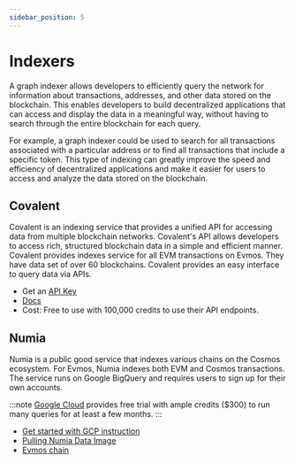 ```yaml
---
sidebar_position: 5
---
```


# Indexers

A graph indexer allows developers to efficiently query the network for information about transactions, addresses, and
other data stored on the blockchain. This enables developers to build decentralized applications that can access and
display the data in a meaningful way, without having to search through the entire blockchain for each query.

For example, a graph indexer could be used to search for all transactions associated with a particular address or to
find all transactions that include a specific token. This type of indexing can greatly improve the speed and efficiency
of decentralized applications and make it easier for users to access and analyze the data stored on the blockchain.

## Covalent

Covalent is an indexing service that provides a unified API for accessing data from multiple blockchain
networks. Covalent's API allows developers to access rich, structured blockchain data in a simple and efficient manner.
Covalent provides indexes service for all EVM transactions on Evmos. They have data set of over 60 blockchains. Covalent
provides an easy interface to query data via APIs.

- Get an [API Key](https://www.covalenthq.com/platform/#/auth/register/)
- [Docs](https://www.covalenthq.com/docs/api/#/0/0/USD/1)
- Cost: Free to use with 100,000 credits to use their API endpoints.

## Numia

Numia is a public good service that indexes various chains on the Cosmos ecosystem. For Evmos, Numia indexes both
EVM and Cosmos transactions. The service runs on Google BigQuery and requires users to sign up for their own accounts.

:::note
[Google Cloud](https://cloud.google.com/) provides free trial with ample credits ($300) to run many queries for
at least a few months.
:::

- [Get started with GCP instruction](https://docs.numia.xyz/using-numia/getting-started-with-gcp)
- [Pulling Numia Data Image](https://docs.numia.xyz/using-numia/querying-numia-datasets)
- [Evmos chain](https://docs.numia.xyz/using-numia/chains/evmos)
